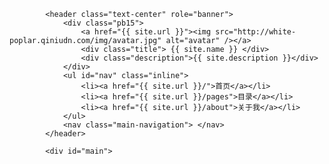 <!DOCTYPE html>
<html lang="zh-CN">
    <head>
        <meta charset="utf-8" />
        <meta http-equiv="X-UA-Compatible" content="IE=edge,chrome=1" />
        <meta name="viewport" content="width=device-width, initial-scale=1.0, user-scalable=no" />
        <!--

                            *o$&&&&&&&&&####&&&&&&&&$               
                         $$$$&&&####&###########&&&&&&&&            
                      $&&$$$&$&##&&&##########&&#&&&&&&&&&*         
                    o&&$$$$$&##&$&&####&##&&#&#&&&&&$$&&&&$$;       
                  $&&&&&&&&#&&$$&&&&&&&&&&&&$&&$&&$$&&&&#&&         
                ;&###&&##&#$$*$$$&&&&&&&&&$&$$$&$&&$&&##&#&##o      
               !&######&#&$*o***$$$$$$$&$&$&&$&&&&#&&&&#######&&*   
              !&######&&$*ooooooo***$$$&&&&&&&&&#############&#&&&&&
              $&&&###&$**ooooooooooo*$$&###&###################&&&&&
                $&##&$$ooooo!!oo!!!!!o$$#######################&&&&&
              $$$##&$*oooo!!o!!!!!!!!!!o$&######################&#&&
              &$###$**oooo!oo!!!!!!!!!;!!o*#######################&#
              &&##&&&&$***ooooooooooo!!!!!!o$##################&### 
              *&##$$$$$$$*oooo**$$$$$$*oo*o!o*$###################; 
               &##$&&$&$*$**oo*****o*o!o*oooooo*&&##############!   
                &#$o!o&&#*!;!oo**$&$$&$&$*oooo!oo*$&##########;     
                 ;;;o***oo;!;!!o*****&&o*ooo!!!!!!o$$&###$$$*!      
                 ;;;!!!!!!;;;;;;!oo$$**o!;;;;!!!!!oo$$$$$$*o**      
                 ; ;!!!!;!;;;;;;!!!!!!!;;;;;!!!!!ooo*$$$$$o!oo      
                 ; ;!!o!!;;;!;!!!!!!!!!!;;!!!!!!ooo***o*o*ooo       
                 ;;!ooo !!!;;;;!!!!!!!!!!!!!!!ooooo*oo!oo!o!        
                  !!ooo*oo**o!!ooooooo!oooo!ooooooo*o!!!!!;         
                  ;!oo;;;o$$$$$oooooooooooo*oooooo*$$ooo            
                   ;!**;!!*ooooooo****ooo**oooooo**$##&&;           
                    !*$;o**$$$****$&$$*ooooooo****$$&&$             
                     ;!;;oo**ooooo!oo****ooo****$**                 
                      ;;;!****oooo!!ooo******$$$*o*                 
                       ;;;ooooooooooooo*****$$*ooo*                 
                        ;!oooooooooooo*****$**oooo*                 
                         ;oo***********$$$$**oooooo;                
                             ;;!o$$$$$$$***ooooooooo                
                             ;;;o*$$$****oooo!!!oooo!               
                             ;;;!*****ooooo!!!!!!!!!!!              
                          ;; ;!!!o***oooo!!!!!!!!!!!!!!             
                    ;!;!;;;  ;!o!o*ooo!!!!!!!!!!!!!;;;;!!;          
                 ;o*;;;;;;   ;!oooooo!!!!!!!!!!!!!;;;;;;;!!!;       
           ;;;;;o$*;;;!!;;    !oooo!!!!!!!!!!!!!;;;;;;;;;;;;!!!     
          ;;; o*o;;!!!o!!;;!  !!!!!!!!!!!!!!!!;;;;;;;;;;;;;;;;;!!!  
          ; !*oo; ;;!!!!!!!!; !!!!!!!!!!!;;;;;;;;;;;;;;;;;;;;;;;;;!!
          ;*oo;;;   ;;;;;;;;;;!!;;;!!!;;;;;;;;;;;;;;;;;;;;;;;;;;;;;!
          ooo;;;;     ;;;;;;;!!;;;;!;;!;;;;;;;;;;;;;;;;;;;;o;;;;;;;!
          !!  ;;;;;;  ;;;;;;;;;;!;!!!!!;;;;;;;;;;;;;;;;;;!;;;;*;;$;o
          ;   ;;;;;;;;;;;;;;;;;!!!!!!!!!;;;;;;;;  ;;!;;;; ;;**; ;o!!

                                 __               __    __           
              ____  ____  ____  / /____ ,_       / /_  / /___  ____ _
             / __ \/ __ \/ __ \/ / __ `/  `\    / __ \/ / __ \/ __ `/
            / /_/ / /_/ / /_/ / / /_/ / / \_,  / /_/ / / /_/ / /_/ / 
           / .___/\____/ .___/_/\__,_/_/      /_.___/_/\____/\__, /  
          /_/          /_/                                  /____/   

        @source: 支付志
        @design: white-poplar.
        @coding: white-poplar.

        @@@@ 与我联系 @@@@

        - QQ: 「1161057790」
        - Gtalk: 「BYH5566@gmail.com」

        好吧，上圖其實是 Lin Chi-ling，console 一下，你就知道

        -->
        <title>{% if page.title %}{{ page.title }} | {% endif %}{{ site.name }}</title>
        <meta name="author" content="{{ site.owner.name }}." />
        <meta name="copyright" content="{{ site.owner.name }}." />
        {% if page.keywords %}<meta name="keywords" content="{{ page.keywords }}">{% else %}{% if site.keywords %}<meta name="keywords" content="{{ site.keywords }}" />{% endif %}{% endif %}
        {% if page.description %}<meta name="description" content="{{ page.description }}">{% else %}{% if site.description %}<meta name="description" content="{{ site.description }}" />{% endif %}{% endif %}
        <!-- Webpage timer begin -->
        <script type="text/javascript">
            try {
                console.time("Webpage timer");
            } catch (e) {};
        </script>
        <!-- iframe 方式弹广告 参考:http://en.wikipedia.org/wiki/Framekiller -->
        <style> html{display: none;} </style>
        <script>
           if ( self == top ) {
                document.documentElement.style.display = 'block' ; 
           } else {
                top.location = self.location ; 
           }
        </script>
        <!-- <link href="css/bootstrap.min.css" rel="stylesheet" media="screen" /> -->
        <link href="http://cdn.bootcss.com/twitter-bootstrap/2.3.2/css/bootstrap.min.css" rel="stylesheet" media="screen" />
        <!-- <link href="css/bootstrap-responsive.min.css" rel="stylesheet" /> -->
        <link href="http://cdn.bootcss.com/twitter-bootstrap/2.3.2/css/bootstrap-responsive.min.css" rel="stylesheet" />
        <link href="{{ site.url }}/css/style.css" rel="stylesheet" />
        <!-- <link rel="stylesheet" href="{{ site.url }}/plugins/nprogress/nprogress.css" /> -->
        <link href="http://cdn.bootcss.com/nprogress/0.1.2/nprogress.min.css" rel="stylesheet">
        <!-- HTML5 shim, for IE6-8 support of HTML5 elements -->
        <!-- <script src="js/html5shiv.min.js"></script> -->
        <!--[if lt IE 9]>
            <script src="http://cdn.bootcss.com/html5shiv/3.7/html5shiv.min.js"></script>
        <![endif]-->
        <!-- <script src="js/jquery-1.11.0.min.js"></script> -->
        <script src="http://cdn.bootcss.com/jquery/1.11.0/jquery.min.js"></script>
        <link rel="apple-touch-icon-precomposed" sizes="144x144" href="{{ site.url }}/ico/apple-touch-icon-144-precomposed.png">
        <link rel="apple-touch-icon-precomposed" sizes="114x114" href="{{ site.url }}/ico/apple-touch-icon-114-precomposed.png">
          <link rel="apple-touch-icon-precomposed" sizes="72x72" href="{{ site.url }}/ico/apple-touch-icon-72-precomposed.png">
                        <link rel="apple-touch-icon-precomposed" href="{{ site.url }}/ico/apple-touch-icon-57-precomposed.png">
                                       <link rel="shortcut icon" href="{{ site.url }}/ico/favicon.png">
    </head>
    <body>
        <div class="container">
            <div id="QRcode">
                <img src="http://white-poplar.qiniudn.com/img/qrcode.png" alt="Qrcode" />
                <br/>
                手机扫描二维码快速访问
            </div>
<!-- header -->
            <header class="text-center" role="banner">
                <div class="pb15">
                    <a href="{{ site.url }}"><img src="http://white-poplar.qiniudn.com/img/avatar.jpg" alt="avatar" /></a>
                    <div class="title"> {{ site.name }} </div>
                    <div class="description">{{ site.description }}</div>
                </div>
                <ul id="nav" class="inline">
                    <li><a href="{{ site.url }}/">首页</a></li>
                    <li><a href="{{ site.url }}/pages">目录</a></li>
                    <li><a href="{{ site.url }}/about">关于我</a></li>
                </ul>
                <nav class="main-navigation"> </nav>
            </header>
<!-- /header -->
            <div id="main">